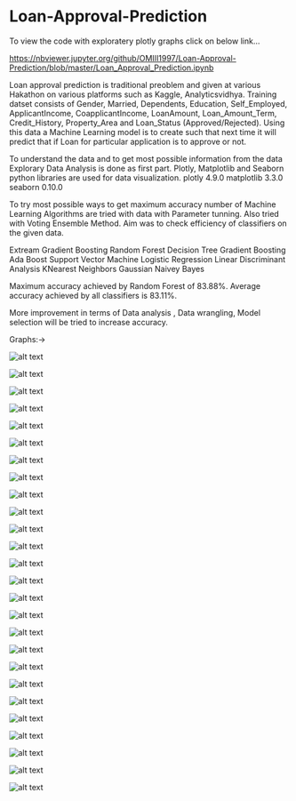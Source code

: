 # Loan-Approval-Prediction
To view the code with exploratery plotly graphs click on below link...

https://nbviewer.jupyter.org/github/OMIII1997/Loan-Approval-Prediction/blob/master/Loan_Approval_Prediction.ipynb

Loan approval prediction is traditional preoblem and given at various Hakathon on various platforms such as Kaggle, Analyticsvidhya. 
Training datset consists of Gender, Married,	Dependents,	Education,	Self_Employed,	ApplicantIncome,	CoapplicantIncome,	LoanAmount,	Loan_Amount_Term,	Credit_History,	Property_Area and Loan_Status (Approved/Rejected). Using this data a Machine Learning model is to create such that next time it will predict that if Loan for particular application is to approve or not. 

To understand the data and to get most possible information from the data Explorary Data Analysis is done as first part. 
Plotly, Matplotlib and Seaborn python libraries are used for data visualization. 
plotly 4.9.0
matplotlib 3.3.0
seaborn 0.10.0

To try most possible ways to get maximum accuracy number of Machine Learning Algorithms are tried with data with Parameter tunning.
Also tried with Voting Ensemble Method. Aim was to check efficiency of classifiers on the given data.

Extream Gradient Boosting
Random Forest
Decision Tree
Gradient Boosting
Ada Boost
Support Vector Machine
Logistic Regression
Linear Discriminant Analysis
KNearest Neighbors
Gaussian Naivey Bayes

Maximum accuracy achieved by Random Forest of 83.88%.
Average accuracy achieved by all classifiers is 83.11%.

More improvement in terms of Data analysis , Data wrangling, Model selection will be tried to increase accuracy.

Graphs:->

![alt text](https://github.com/OMIII1997/Loan-Approval-Prediction/tree/master/Graphs/Pair_plot.png)

![alt text](https://github.com/OMIII1997/Loan-Approval-Prediction/tree/master/Graphs/Scatter.png)

![alt text](https://github.com/OMIII1997/Loan-Approval-Prediction/tree/master/Graphs/Null_heat_map.png)

![alt text](https://github.com/OMIII1997/Loan-Approval-Prediction/tree/master/Graphs/Null_heat_map_1.PNG)

![alt text](https://github.com/OMIII1997/Loan-Approval-Prediction/tree/master/Graphs/applicant_inc.PNG)

![alt text](https://github.com/OMIII1997/Loan-Approval-Prediction/tree/master/Graphs/applicant_inc_norm.PNG)

![alt text](https://github.com/OMIII1997/Loan-Approval-Prediction/tree/master/Graphs/coap_inc.PNG)

![alt text](https://github.com/OMIII1997/Loan-Approval-Prediction/tree/master/Graphs/coap_inc_norm.PNG)

![alt text](https://github.com/OMIII1997/Loan-Approval-Prediction/tree/master/Graphs/loan_amt.PNG)

![alt text](https://github.com/OMIII1997/Loan-Approval-Prediction/tree/master/Graphs/loan_amt_norm.PNG)

![alt text](https://github.com/OMIII1997/Loan-Approval-Prediction/tree/master/Graphs/feature_imp.png)

![alt text](https://github.com/OMIII1997/Loan-Approval-Prediction/tree/master/Graphs/dt_feature.png)

![alt text](https://github.com/OMIII1997/Loan-Approval-Prediction/tree/master/Graphs/loan_amt_norm.PNG)

![alt text](https://github.com/OMIII1997/Loan-Approval-Prediction/tree/master/Graphs/log_feature.png)

![alt text](https://github.com/OMIII1997/Loan-Approval-Prediction/tree/master/Graphs/rf_feature.png)

![alt text](https://github.com/OMIII1997/Loan-Approval-Prediction/tree/master/Graphs/xgb_feature.png)

![alt text](https://github.com/OMIII1997/Loan-Approval-Prediction/tree/master/Graphs/data_balance.PNG)

![alt text](https://github.com/OMIII1997/Loan-Approval-Prediction/tree/master/Graphs/dependents.PNG)

![alt text](https://github.com/OMIII1997/Loan-Approval-Prediction/tree/master/Graphs/ds1.PNG)

![alt text](https://github.com/OMIII1997/Loan-Approval-Prediction/tree/master/Graphs/education.PNG)

![alt text](https://github.com/OMIII1997/Loan-Approval-Prediction/tree/master/Graphs/employed.PNG)

![alt text](https://github.com/OMIII1997/Loan-Approval-Prediction/tree/master/Graphs/gender.PNG)

![alt text](https://github.com/OMIII1997/Loan-Approval-Prediction/tree/master/Graphs/loan_status.PNG)

![alt text](https://github.com/OMIII1997/Loan-Approval-Prediction/tree/master/Graphs/married.PNG)

![alt text](https://github.com/OMIII1997/Loan-Approval-Prediction/tree/master/Graphs/property_area.PNG)

![alt text](https://github.com/OMIII1997/Loan-Approval-Prediction/tree/master/Graphs/heatmap.png)
